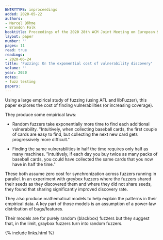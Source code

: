 ```yaml
---
ENTRYTYPE: inproceedings
added: 2020-05-22
authors:
- Marcel Böhme
- Brandon Falk
booktitle: Proceedings of the 2020 28th ACM Joint Meeting on European Software Engineering Conference and Symposium on the Foundations of Software Engineering
layout: paper
number: ''
pages: 11
read: true
readings:
- 2020-06-24
title: 'Fuzzing: On the exponential cost of vulnerability discovery'
volume: ''
year: 2020
notes:
- fuzz testing
papers:
---
```


Using a large empirical study of fuzzing (using AFL and libFuzzer),
this paper explores the cost of finding vulnerabilities (or
increasing coverage).

They produce some empirical laws:

- Random fuzzers take exponentially more time to find each
  additional vulnerability.
  "Intuitively, when collecting baseball cards, the first
  couple of cards are easy to find, but collecting the next
  new card gets progressively more difficult."

- Finding the same vulnerabilities in half the time requires
  only half as many machines.
  "Intuitively, if each day you buy twice as many packs of
  baseball cards, you could have collected the same cards that
  you now have in half the time."

These both assume zero cost for synchronization across fuzzers
running in parallel.
In an experiment with greybox fuzzers where the fuzzers shared
their seeds as they discovered them and where they did
not share seeds, they found that sharing significantly improved
discovery rate.

They also produce mathematical models to help explain the patterns in their
empirical data.
A key part of those models is an assumption of a power-law distribution
of bugs/features.

Their models are for purely random (blackbox) fuzzers but they suggest that, in
the limit, graybox fuzzers turn into random fuzzers.


{% include links.html %}
